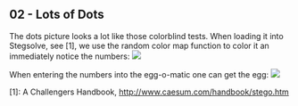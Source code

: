 02 - Lots of Dots
-----------------
The dots picture looks a lot like those colorblind tests. When loading it into Stegsolve, see [1], we use the random color map function to color it an immediately notice the numbers:
![](./02/message.bmp)

When entering the numbers into the egg-o-matic one can get the egg:
![](./02/egg02.png)

\[1\]: A Challengers Handbook, <http://www.caesum.com/handbook/stego.htm>
